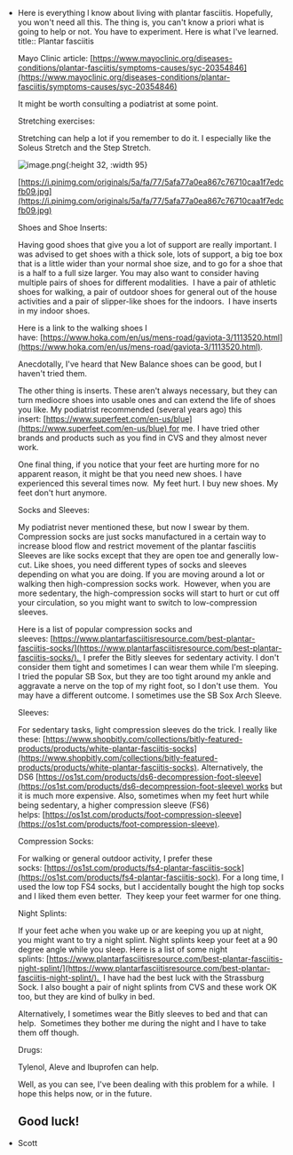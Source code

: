 - Here is everything l know about living with plantar fasciitis. Hopefully, you won't need all this. The thing is, you can't know a priori what is going to help or not. You have to experiment. Here is what I've learned.
  title:: Plantar fasciitis
  
  Mayo Clinic article: [https://www.mayoclinic.org/diseases-conditions/plantar-fasciitis/symptoms-causes/syc-20354846](https://www.mayoclinic.org/diseases-conditions/plantar-fasciitis/symptoms-causes/syc-20354846)
  
  It might be worth consulting a podiatrist at some point.
  
  Stretching exercises:
  
  Stretching can help a lot if you remember to do it. I especially like the Soleus Stretch and the Step Stretch.  
  
  ![image.png](https://mail.google.com/mail/u/0?ui=2&ik=88e0b4ea05&attid=0.1&permmsgid=msg-f:1720945174431417874&th=17e20684a7e84612&view=fimg&fur=ip&sz=s0-l75-ft&attbid=ANGjdJ9MnlBS-QBDg53gG0HYVzFmCEyQZiMRw8O0ZUqUgQgVP2uTlgssbotfQUG1tD31edVtOJLTKBGwLRG4tz4Bmvtnv_vy5MCKCi8IubS8wRnipy4RnvZB3GBcurE&disp=emb&realattid=ii_kxkjf7ab0){:height 32, :width 95}
  
  [https://i.pinimg.com/originals/5a/fa/77/5afa77a0ea867c76710caa1f7edcfb09.jpg](https://i.pinimg.com/originals/5a/fa/77/5afa77a0ea867c76710caa1f7edcfb09.jpg)
  
  Shoes and Shoe Inserts:
  
  Having good shoes that give you a lot of support are really important. I was advised to get shoes with a thick sole, lots of support, a big toe box that is a little wider than your normal shoe size, and to go for a shoe that is a half to a full size larger. You may also want to consider having multiple pairs of shoes for different modalities.  I have a pair of athletic shoes for walking, a pair of outdoor shoes for general out of the house activities and a pair of slipper-like shoes for the indoors.  I have inserts in my indoor shoes.
  
  Here is a link to the walking shoes I have: [https://www.hoka.com/en/us/mens-road/gaviota-3/1113520.html](https://www.hoka.com/en/us/mens-road/gaviota-3/1113520.html).
  
  Anecdotally, I've heard that New Balance shoes can be good, but I haven't tried them.
  
  The other thing is inserts. These aren't always necessary, but they can turn mediocre shoes into usable ones and can extend the life of shoes you like. My podiatrist recommended (several years ago) this insert: [https://www.superfeet.com/en-us/blue](https://www.superfeet.com/en-us/blue) for me. I have tried other brands and products such as you find in CVS and they almost never work.
  
  One final thing, if you notice that your feet are hurting more for no apparent reason, it might be that you need new shoes. I have experienced this several times now.  My feet hurt. I buy new shoes. My feet don't hurt anymore.
  
  Socks and Sleeves:
  
  My podiatrist never mentioned these, but now I swear by them. Compression socks are just socks manufactured in a certain way to increase blood flow and restrict movement of the plantar fasciitis  Sleeves are like socks except that they are open toe and generally low-cut. Like shoes, you need different types of socks and sleeves depending on what you are doing. If you are moving around a lot or walking then high-compression socks work.  However, when you are more sedentary, the high-compression socks will start to hurt or cut off your circulation, so you might want to switch to low-compression sleeves.
  
  Here is a list of popular compression socks and sleeves: [https://www.plantarfasciitisresource.com/best-plantar-fasciitis-socks/](https://www.plantarfasciitisresource.com/best-plantar-fasciitis-socks/).  I prefer the Bitly sleeves for sedentary activity. I don't consider them tight and sometimes I can wear them while I'm sleeping.  I tried the popular SB Sox, but they are too tight around my ankle and aggravate a nerve on the top of my right foot, so I don't use them.  You may have a different outcome. I sometimes use the SB Sox Arch Sleeve.
  
  Sleeves:
  
  For sedentary tasks, light compression sleeves do the trick. I really like these: [https://www.shopbitly.com/collections/bitly-featured-products/products/white-plantar-fasciitis-socks](https://www.shopbitly.com/collections/bitly-featured-products/products/white-plantar-fasciitis-socks). Alternatively, the DS6 [https://os1st.com/products/ds6-decompression-foot-sleeve](https://os1st.com/products/ds6-decompression-foot-sleeve) works but it is much more expensive. Also, sometimes when my feet hurt while being sedentary, a higher compression sleeve (FS6) helps: [https://os1st.com/products/foot-compression-sleeve](https://os1st.com/products/foot-compression-sleeve).
  
  Compression Socks:
  
  For walking or general outdoor activity, I prefer these socks: [https://os1st.com/products/fs4-plantar-fasciitis-sock](https://os1st.com/products/fs4-plantar-fasciitis-sock). For a long time, I used the low top FS4 socks, but I accidentally bought the high top socks and I liked them even better.  They keep your feet warmer for one thing.
  
  Night Splints:
  
  If your feet ache when you wake up or are keeping you up at night, you might want to try a night splint. Night splints keep your feet at a 90 degree angle while you sleep. Here is a list of some night splints: [https://www.plantarfasciitisresource.com/best-plantar-fasciitis-night-splint/](https://www.plantarfasciitisresource.com/best-plantar-fasciitis-night-splint/).  I have had the best luck with the Strassburg Sock. I also bought a pair of night splints from CVS and these work OK too, but they are kind of bulky in bed.
  
  Alternatively, I sometimes wear the Bitly sleeves to bed and that can help.  Sometimes they bother me during the night and I have to take them off though.
  
  Drugs:
  
  Tylenol, Aleve and Ibuprofen can help.
  
  Well, as you can see, I've been dealing with this problem for a while.  I hope this helps now, or in the future.
  
  Good luck!
	-
- Scott
